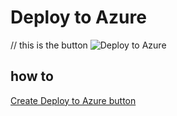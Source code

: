 # Deploy to Azure

// this is the button
![Deploy to Azure](https://aka.ms/deploytoazurebutton)

## how to

[Create Deploy to Azure button](https://docs.microsoft.com/azure/azure-resource-manager/templates/deploy-to-azure-button#create-deploy-to-azure-button)
